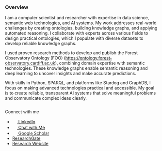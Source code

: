 ### Overview  

I am a computer scientist and researcher with expertise in data science, semantic web technologies, and AI systems. 
My work addresses real-world challenges by creating ontologies, building knowledge graphs, and applying automated reasoning.
I collaborate with experts across various fields to design practical ontologies, 
which I populate with diverse datasets to develop reliable knowledge graphs.

I used proven research methods to develop and publish the Forest Observatory Ontology (FOO) (https://ontology.forest-observatory.cardiff.ac.uk),
combining domain expertise with semantic technologies. 
These knowledge graphs enable semantic reasoning and deep learning to uncover insights and make accurate predictions.

With skills in Python, SPARQL, and platforms like Stardog and GraphDB, I focus on making advanced technologies practical and accessible.
My goal is to create reliable, transparent AI systems that solve meaningful problems and communicate complex ideas clearly.


```{tableofcontents}
```

Connect with me  
- [<img src="https://cdn-icons-png.flaticon.com/512/145/145807.png" width="16"> LinkedIn](https://www.linkedin.com/in/naeima-hamed-ba553041/)  
- [<img src="https://cdn-icons-png.flaticon.com/512/4712/4712027.png" width="16"> Chat with Me](https://naeima.zapier.app/chat?trk=public_post_embed_feed-article-content)
- [<img src="https://cdn-icons-png.flaticon.com/512/2983/2983676.png" width="16"> Google Scholar](https://scholar.google.com/citations?user=YwwRkRAAAAAJ&hl=en)
- [ResearchGate](https://www.researchgate.net/profile/Naeima-Hamed)  
- [Research Website](https://ontology.forest-observatory.cardiff.ac.uk)  

